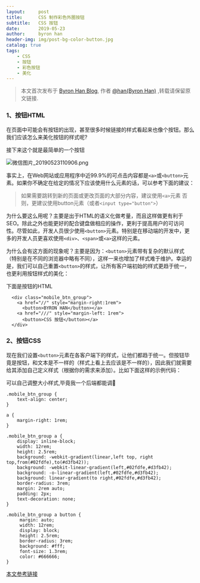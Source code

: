 ```yaml
---
layout:     post
title:      CSS 制作彩色外圈按钮 
subtitle:   CSS 按钮 
date:       2019-05-23
author:     byron han
header-img: img/post-bg-color-button.jpg
catalog: true
tags:
    - CSS
    - 按钮 
    - 彩色按钮
    - 美化
---
```


> 本文首次发布于 [Byron Han Blog](https://byronhan.com/), 作者 [@han(Byron Han)](http://github.com/byron-han) ,转载请保留原文链接.

### 1、按钮HTML
在页面中可能会有按钮的出现，甚至很多时候链接的样式看起来也像个按钮。那么我们应该怎么来美化按钮的样式呢?

接下来这个就是最简单的一个按钮

![微信图片_20190523110906.png](https://i.loli.net/2019/05/23/5ce60ee85111239742.png)

事实上，在Web网站或应用程序中近99.9%的可点击内容都是`<a>`或`<button>`元素。如果你不确定在给定的情况下应该使用什么元素的话，可以参考下面的建议：

>如果需要跳转到新的页面或更改页面的大部分内容，建议使用`<a>`元素
>否则，更建议使用button元素（或者`<input type="button">`）

为什么要这么用呢？主要是出于HTML的语义化做考量，而且这样做更有利于SEO。除此之外也能更好的配合键盘做相应的操作，更利于提高用户的可访问性。尽管如此，开发人员很少使用`<button>`元素。特别是在移动端的开发中，更多的开发人员更喜欢使用`<div>`、`<span>`或`<a>`这样的元素。

为什么会有这方面的现象呢？主要是因为：`<button>`元素带有复杂的默认样式（特别是在不同的浏览器中略有不同），这样一来也增加了样式难于维护。幸运的是，我们可以自己重置`<button>`的样式，让所有客户端初始的样式更趋于统一，也更利用按钮样式的美化：

下面是按钮的HTML
```
  <div class="mobile_btn_group">
    <a href="//" style="margin-right:1rem">
      <button>BYRON HAN</button></a>
    <a href="///" style="margin-left: 1rem">
      <button>CSS 按钮</button></a>
  </div>
```

###  2、按钮CSS

现在我们设置`<button>`元素在各客户端下的样式，让他们都趋于统一。但按钮毕竟是按钮，和文本是不一样的（样式上看上去应该是不一样的），因此我们就需要给其添加自己定义样式（根据你的需求来添加）。比如下面这样的示例代码：

可以自己调整大小样式,毕竟我一个后端都能调👅

```
.mobile_btn_group {
    text-align: center;
}

a {
    margin-right: 1rem;
}

.mobile_btn_group a {
    display: inline-block;
    width: 12rem;
    height: 2.5rem;
    background: -webkit-gradient(linear,left top, right top,from(#02fdfe),to(#d3fb42));
    background: -webkit-linear-gradient(left,#02fdfe,#d3fb42);
    background: -o-linear-gradient(left,#02fdfe,#d3fb42);
    background: linear-gradient(to right,#02fdfe,#d3fb42);
    border-radius: 3rem;
    margin: 2rem auto;
    padding: 2px;
    text-decoration: none;
}
 
.mobile_btn_group a button {
     margin: auto;
     width: 12rem;
     display: block;
     height: 2.5rem;
     border-radius: 3rem;
     background: #fff;
     font-size: 1.3rem;
     color: #666666;
}

```
[本文参考链接](https://www.w3cplus.com/css/style-button-right-way.html)

